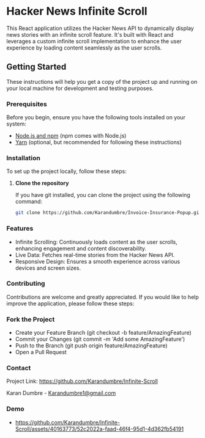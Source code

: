 # Hacker News Infinite Scroll

This React application utilizes the Hacker News API to dynamically display news stories with an infinite scroll feature. It's built with React and leverages a custom infinite scroll implementation to enhance the user experience by loading content seamlessly as the user scrolls.

## Getting Started

These instructions will help you get a copy of the project up and running on your local machine for development and testing purposes.

### Prerequisites

Before you begin, ensure you have the following tools installed on your system:

- [Node.js and npm](https://nodejs.org/en/download/) (npm comes with Node.js)
- [Yarn](https://yarnpkg.com/getting-started/install) (optional, but recommended for following these instructions)

### Installation

To set up the project locally, follow these steps:

1. **Clone the repository**

   If you have git installed, you can clone the project using the following command:

   ```bash
   git clone https://github.com/Karandumbre/Invoice-Insurance-Popup.git
   ```

### Features

- Infinite Scrolling: Continuously loads content as the user scrolls, enhancing engagement and content discoverability.
- Live Data: Fetches real-time stories from the Hacker News API.
- Responsive Design: Ensures a smooth experience across various devices and screen sizes.

### Contributing

Contributions are welcome and greatly appreciated. If you would like to help improve the application, please follow these steps:

### Fork the Project

- Create your Feature Branch (git checkout -b feature/AmazingFeature)
- Commit your Changes (git commit -m 'Add some AmazingFeature')
- Push to the Branch (git push origin feature/AmazingFeature)
- Open a Pull Request

### Contact

Project Link: https://github.com/Karandumbre/Infinite-Scroll

Karan Dumbre - Karandumbre1@gmail.com

### Demo

- https://github.com/Karandumbre/Infinite-Scroll/assets/40163773/52c2022a-faad-46f4-95d1-4d362fb54191

